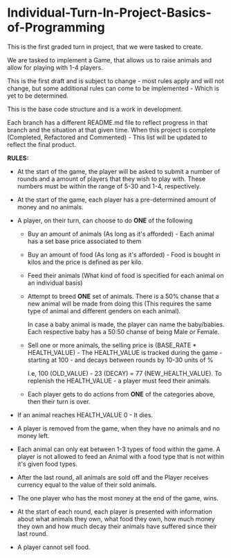 # Individual-Turn-In-Project-Basics-of-Programming
This is the first graded turn in project, that we were tasked to create.

We are tasked to implement a Game, that allows us to raise animals 
and allow for playing with 1-4 players.

This is the first draft and is subject to change - most rules apply and will not change, but some additional
rules can come to be implemented - Which is yet to be determined.

This is the base code structure and is a work in development.

Each branch has a different README.md file to reflect progress in that branch and the situation at that given time.
When this project is complete (Completed, Refactored and Commented) - This list will be updated to reflect the final
product.

**RULES:**

- At the start of the game, the player will be asked to submit a number of rounds
and a amount of players that they wish to play with. These numbers must be within the range of 5-30 and 1-4, 
  respectively.
  
- At the start of the game, each player has a pre-determined amount of money and no animals.
- A player, on their turn, can choose to do **ONE** of the following
    
    - Buy an amount of animals (As long as it's afforded) - Each animal has a set 
      base price associated to them
    
    - Buy an amount of food (As long as it's afforded) - Food is bought in kilos
    and the price is defined as per kilo.
      
    - Feed their animals (What kind of food is specified for each animal on an individual basis)
    
    - Attempt to breed **ONE** set of animals. There is a 50% chanse that a new animal will be
    made from doing this (This requires the same type of animal and different genders on each animal). 
      
      In case a baby animal is made, the player can name the baby/babies. Each respective
    baby has a 50:50 chanse of being Male or Female.
      
    - Sell one or more animals, the selling price is (BASE_RATE * HEALTH_VALUE) - The HEALTH_VALUE 
    is tracked during the game - starting at 100 - and decays between rounds by 10-30 units of %
      
      I.e, 100 (OLD_VALUE) - 23 (DECAY) = 77 (NEW_HEALTH_VALUE). To replenish the
      HEALTH_VALUE - a player must feed their animals. 
      
    - Each player gets to do actions from **ONE** of the categories above, then their turn is over.
    
- If an animal reaches HEALTH_VALUE 0 - It dies.

- A player is removed from the game, when they have no animals and no money left.

- Each animal can only eat between 1-3 types of food within the game. A player is not allowed to feed an Animal with a 
  food type that is not within it's given food types.
  
- After the last round, all animals are sold off and the Player receives currency equal to the value of their sold animals.

- The one player who has the most money at the end of the game, wins.

- At the start of each round, each player is presented with information about what
    animals they own, what food they own, how much money they own and how much decay
    their animals have suffered since their last round.
  
- A player cannot sell food.
